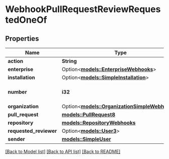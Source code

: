 # WebhookPullRequestReviewRequestedOneOf

## Properties

Name | Type | Description | Notes
------------ | ------------- | ------------- | -------------
**action** | **String** |  | 
**enterprise** | Option<[**models::EnterpriseWebhooks**](enterprise-webhooks.md)> |  | [optional]
**installation** | Option<[**models::SimpleInstallation**](simple-installation.md)> |  | [optional]
**number** | **i32** | The pull request number. | 
**organization** | Option<[**models::OrganizationSimpleWebhooks**](organization-simple-webhooks.md)> |  | [optional]
**pull_request** | [**models::PullRequest8**](Pull_Request_8.md) |  | 
**repository** | [**models::RepositoryWebhooks**](repository-webhooks.md) |  | 
**requested_reviewer** | Option<[**models::User3**](User_3.md)> |  | 
**sender** | [**models::SimpleUser**](simple-user.md) |  | 

[[Back to Model list]](../README.md#documentation-for-models) [[Back to API list]](../README.md#documentation-for-api-endpoints) [[Back to README]](../README.md)



